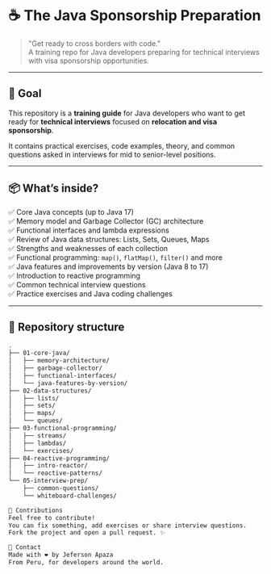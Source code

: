 # ☕ The Java Sponsorship Preparation

> "Get ready to cross borders with code."  
> A training repo for Java developers preparing for technical interviews with visa sponsorship opportunities.

---

## 🎯 Goal

This repository is a **training guide** for Java developers who want to get ready for **technical interviews** focused on **relocation and visa sponsorship**.

It contains practical exercises, code examples, theory, and common questions asked in interviews for mid to senior-level positions.

---

## 📦 What’s inside?

✅ Core Java concepts (up to Java 17)  
✅ Memory model and Garbage Collector (GC) architecture  
✅ Functional interfaces and lambda expressions  
✅ Review of Java data structures: Lists, Sets, Queues, Maps  
✅ Strengths and weaknesses of each collection  
✅ Functional programming: `map()`, `flatMap()`, `filter()` and more  
✅ Java features and improvements by version (Java 8 to 17)  
✅ Introduction to reactive programming  
✅ Common technical interview questions  
✅ Practice exercises and Java coding challenges  

---

## 🚀 Repository structure

```bash
.
├── 01-core-java/
│   ├── memory-architecture/
│   ├── garbage-collector/
│   ├── functional-interfaces/
│   └── java-features-by-version/
├── 02-data-structures/
│   ├── lists/
│   ├── sets/
│   ├── maps/
│   └── queues/
├── 03-functional-programming/
│   ├── streams/
│   ├── lambdas/
│   └── exercises/
├── 04-reactive-programming/
│   ├── intro-reactor/
│   └── reactive-patterns/
└── 05-interview-prep/
    ├── common-questions/
    └── whiteboard-challenges/

🤝 Contributions
Feel free to contribute!
You can fix something, add exercises or share interview questions.
Fork the project and open a pull request. ✨

💬 Contact
Made with ❤️ by Jeferson Apaza
From Peru, for developers around the world.

